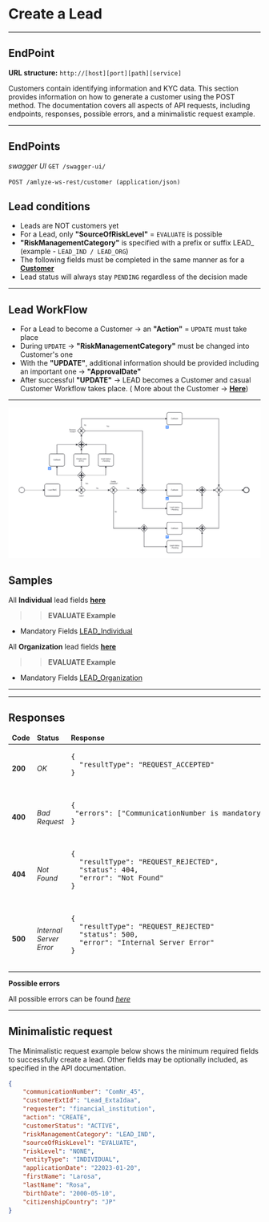 # Create a Lead
---

## EndPoint

**URL structure:** `http://[host][port][path][service]`

Customers contain identifying information and KYC data. This section provides information on how to generate a customer using the POST method. The documentation covers all aspects of API requests, including endpoints, responses, possible errors, and a minimalistic request example.

------------


## EndPoints

*swagger UI* `GET /swagger-ui/`

`POST /amlyze-ws-rest/customer (application/json)`

## Lead conditions
* Leads are NOT customers yet
* For a Lead, only <b>"SourceOfRiskLevel"</b> = `EVALUATE` is possible
* <b>"RiskManagementCategory"</b> is specified with a prefix or suffix LEAD_ (example - `LEAD_IND / LEAD_ORG`)
* The following fields must be completed in the same manner as for a [<b>Customer</b>](../customer/README.md)
* Lead status will always stay `PENDING` regardless of the decision made
---

## Lead WorkFlow
* For a Lead to become a Customer → an <b>"Action"</b> = `UPDATE` must take place
* During `UPDATE` → <b>"RiskManagementCategory"</b> must be changed into Customer's one
* With the <b>"UPDATE"</b>, additional information should be provided including an important one → <b>"ApprovalDate"</b>
* After successful <b>"UPDATE"</b> → LEAD becomes a Customer and casual Customer Workflow takes place.
 ( More about the Customer → [<b>Here</b>](../customer/README.md))

 ---
 ![Alt text](./image.png)

## Samples
All <b>Individual</b> lead fields [<b>here</b>](individual/fields.md)

>> <b>EVALUATE Example</b>

* Mandatory Fields [LEAD_Individual](individual/Samples/evaluateMandatory.json)

All <b>Organization</b> lead fields [<b>here</b>](organization/fields.md) 

>> <b>EVALUATE Example</b>

* Mandatory Fields [LEAD_Organization](organization/Samples/evaluateMandatory.json) 

---

----------------------

## Responses

<table>
		<thead>
			<tr>
				<td><b>Code</b></td>
				<td><b>Status</b></td>
				<td><b>Response</b></td>
			</tr>
		</thead>
		<tbody>
			<tr>
				<td><b>200</b></td>
				<td><i>OK</i></td>
				<td>
					<pre>
{
  "resultType": "REQUEST_ACCEPTED"
}
                    </pre>
				</td>
			</tr>
			<tr>
				<td><b>400</b></td>
				<td><i>Bad Request</i></td>
				<td> 
                    <pre>
{
 "errors": ["CommunicationNumber is mandatory"]
}
                    </pre>
				</td>
			</tr>
				<tr>
				<td><b>404</b></td>
				<td><i>Not Found</i></td>
				<td> 
                    <pre>
{
  "resultType": "REQUEST_REJECTED",
  "status": 404,
  "error": "Not Found"
}
                    </pre>
				</td>
			</tr>
			<tr>
				<td><b>500</b></td>
				<td><i>Internal Server Error</i></td>
				<td> 
                    <pre>
{
  "resultType": "REQUEST_REJECTED"
  "status": 500,
  "error": "Internal Server Error"
}
                    </pre>
				</td>
			</tr>
		</tbody>
</table>


**Possible errors**

All possible errors can be found [*here*](possibleErrors.md)  


------


## Minimalistic request

The Minimalistic request example below shows the minimum required fields to successfully create a lead. Other fields may be optionally included, as specified in the API documentation.



```json
{
	"communicationNumber": "ComNr_45",
	"customerExtId": "Lead_ExtaIdaa",
	"requester": "financial_institution",
	"action": "CREATE",
	"customerStatus": "ACTIVE",
	"riskManagementCategory": "LEAD_IND",
	"sourceOfRiskLevel": "EVALUATE",
	"riskLevel": "NONE",
	"entityType": "INDIVIDUAL",
	"applicationDate": "22023-01-20",
	"firstName": "Larosa",
	"lastName": "Rosa",
	"birthDate": "2000-05-10",
	"citizenshipCountry": "JP"
}
```
